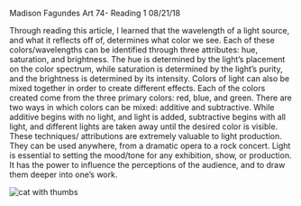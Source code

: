 Madison Fagundes
Art 74- Reading 1
08/21/18

Through reading this article, I learned that the wavelength of a light source, and what it reflects off of, determines what color we see. Each of these colors/wavelengths can be identified through three attributes: hue, saturation, and brightness. The hue is determined by the light’s placement on the color spectrum, while saturation is determined by the light’s purity, and the brightness is determined by its intensity.  Colors of light can also be mixed together in order to create different effects.  Each of the colors created come from the three primary colors: red, blue, and green.  There are two ways in which colors can be mixed: additive and subtractive.  While additive begins with no light, and light is added, subtractive begins with all light, and different lights are taken away until the desired color is visible.
These techniques/ attributions are extremely valuable to light production.  They can be used anywhere, from a dramatic opera to a rock concert.  Light is essential to setting the mood/tone for any exhibition, show, or production.  It has the power to influence the perceptions of the audience, and to draw them deeper into one’s work.


![cat with thumbs](https://i.awehwolf.com/images/5b7d6ea11de09.jpg)

